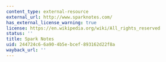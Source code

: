 ```yaml
---
content_type: external-resource
external_url: http://www.sparknotes.com/
has_external_license_warning: true
license: https://en.wikipedia.org/wiki/All_rights_reserved
status: ''
title: Spark Notes
uid: 244724c6-6a90-4b5e-bcef-893162d22f8a
wayback_url: ''
---
```

